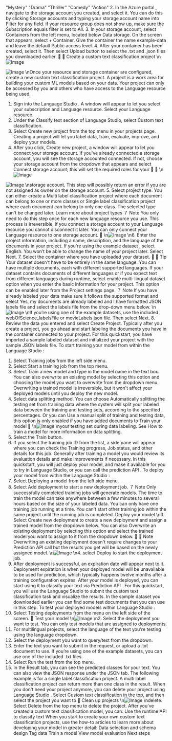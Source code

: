 "Mystery"
"Drama"
"Thriller"
"Comedy"
"Action"
2. In the Azure portal
, navigate to the storage account you created, and select it. You can
do this by clicking Storage accounts and typing your storage account name into Filter for
any field.
if your resource group does not show up, make sure the Subscription equals filter is set
to All.
3. In your storage account, select Containers from the left menu, located below Data
storage. On the screen that appears, select + Container. Give the container the name
example-data and leave the default Public access level.
4. After your container has been created, select it. Then select Upload button to select the
.txt  and .json  files you downloaded earlier.


Create a custom text classification project
\n![Image](images/page51_image1.png)

![Image](images/page51_image2.png)
\nOnce your resource and storage container are configured, create a new custom text
classification project. A project is a work area for building your custom ML models based on
your data. Your project can only be accessed by you and others who have access to the
Language resource being used.
1. Sign into the Language Studio
. A window will appear to let you select your subscription
and Language resource. Select your Language resource.
2. Under the Classify text section of Language Studio, select Custom text classification.
3. Select Create new project from the top menu in your projects page. Creating a project
will let you label data, train, evaluate, improve, and deploy your models.
4. After you click, Create new project, a window will appear to let you connect your storage
account. If you've already connected a storage account, you will see the storage
accounted connected. If not, choose your storage account from the dropdown that
appears and select Connect storage account; this will set the required roles for your


\n![Image](images/page52_image1.png)

![Image](images/page52_image2.png)
\nstorage account. This step will possibly return an error if you are not assigned as owner
on the storage account.
5. Select project type. You can either create a Multi label classification project where each
document can belong to one or more classes or Single label classification project where
each document can belong to only one class. The selected type can't be changed later.
Learn more about project types
７ Note
You only need to do this step once for each new language resource you use.
This process is irreversible, if you connect a storage account to your Language
resource you cannot disconnect it later.
You can only connect your Language resource to one storage account.

\n![Image](images/page53_image1.png)
\n6. Enter the project information, including a name, description, and the language of the
documents in your project. If you're using the example dataset
, select English. You
won’t be able to change the name of your project later. Select Next.
7. Select the container where you have uploaded your dataset.

 Tip
Your dataset doesn't have to be entirely in the same language. You can have multiple
documents, each with different supported languages. If your dataset contains
documents of different languages or if you expect text from different languages
during runtime, select enable multi-lingual dataset option when you enter the basic
information for your project. This option can be enabled later from the Project
settings page.
７ Note
If you have already labeled your data make sure it follows the supported format and
select Yes, my documents are already labeled and I have formatted JSON labels file
and select the labels file from the drop-down menu below.
\n![Image](images/page54_image1.png)
\nIf you’re using one of the example datasets, use the included
webOfScience_labelsFile  or movieLabels  json file. Then select Next.
8. Review the data you entered and select Create Project.
Typically after you create a project, you go ahead and start labeling the documents you have in
the container connected to your project. For this quickstart, you have imported a sample
labeled dataset and initialized your project with the sample JSON labels file.
To start training your model from within the Language Studio
:
1. Select Training jobs from the left side menu.
2. Select Start a training job from the top menu.
3. Select Train a new model and type in the model name in the text box. You can also
overwrite an existing model by selecting this option and choosing the model you want
to overwrite from the dropdown menu. Overwriting a trained model is irreversible, but it
won't affect your deployed models until you deploy the new model.
4. Select data splitting method. You can choose Automatically splitting the testing set from
training data where the system will split your labeled data between the training and
testing sets, according to the specified percentages. Or you can Use a manual split of
training and testing data, this option is only enabled if you have added documents to
Train your model

\n![Image](images/page55_image1.png)
\nyour testing set during data labeling. See How to train a model for more information on
data splitting.
5. Select the Train button.
6. If you select the training job ID from the list, a side pane will appear where you can check
the Training progress, Job status, and other details for this job.
Generally after training a model you would review its evaluation details and make
improvements if necessary. In this quickstart, you will just deploy your model, and make it
available for you to try in Language Studio, or you can call the prediction API
.
To deploy your model from within the Language Studio
:
1. Select Deploying a model from the left side menu.
2. Select Add deployment to start a new deployment job.
７ Note
Only successfully completed training jobs will generate models.
The time to train the model can take anywhere between a few minutes to
several hours based on the size of your labeled data.
You can only have one training job running at a time. You can't start other
training job within the same project until the running job is completed.
Deploy your model
\n3. Select Create new deployment to create a new deployment and assign a trained model
from the dropdown below. You can also Overwrite an existing deployment by selecting
this option and select the trained model you want to assign to it from the dropdown
below.

７ Note
Overwriting an existing deployment doesn't require changes to your Prediction
API
 call but the results you get will be based on the newly assigned model.
\n![Image](images/page57_image1.png)
\n4. select Deploy to start the deployment job.
5. After deployment is successful, an expiration date will appear next to it. Deployment
expiration is when your deployed model will be unavailable to be used for prediction,
which typically happens twelve months after a training configuration expires.
After your model is deployed, you can start using it to classify your text via Prediction API
.
For this quickstart, you will use the Language Studio
 to submit the custom text classification
task and visualize the results. In the sample dataset you downloaded earlier you can find some
test documents that you can use in this step.
To test your deployed models within Language Studio
:
1. Select Testing deployments from the menu on the left side of the screen.

Test your model
\n![Image](images/page58_image1.png)
\n2. Select the deployment you want to test. You can only test models that are assigned to
deployments.
3. For multilingual projects, select the language of the text you're testing using the language
dropdown.
4. Select the deployment you want to query/test from the dropdown.
5. Enter the text you want to submit in the request, or upload a .txt  document to use. If
you’re using one of the example datasets, you can use one of the included .txt files.
6. Select Run the test from the top menu.
7. In the Result tab, you can see the predicted classes for your text. You can also view the
JSON response under the JSON tab. The following example is for a single label
classification project. A multi label classification project can return more than one class in
the result.
When you don't need your project anymore, you can delete your project using Language
Studio
. Select Custom text classification in the top, and then select the project you want to

Clean up projects
\n![Image](images/page59_image1.png)
\ndelete. Select Delete from the top menu to delete the project.
After you've created a custom text classification model, you can:
Use the runtime API to classify text
When you start to create your own custom text classification projects, use the how-to articles
to learn more about developing your model in greater detail:
Data selection and schema design
Tag data
Train a model
View model evaluation
Next steps